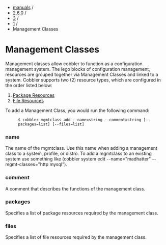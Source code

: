 

<!-- begin content -->

<div id="wrap" class="container">
 <div class="row">
  <div class="span8">
<ul class="breadcrumb"><li><a href="/manuals">manuals</a> <span class="divider">/</span></li><li><a href="/manuals/2.6.0">2.6.0</a> <span class="divider">/</span></li><li><a href="/manuals/2.6.0/3_-_General_Topics.html">3</a> <span class="divider">/</span></li><li><a href="/manuals/2.6.0/3/1_-_Cobbler_Primitives.html">1</a> <span class="divider">/</span></li><li class="active">Management Classes</li></ul>
   <h1>Management Classes</h1>
<p>Management classes allow cobbler to function as a configuration management system.  The lego blocks of configuration management, resources are grouped together via Management Classes and linked to a system. Cobbler supports two (2) resource types, which are configured in the order listed below:</p>

<ol>
<li><a href="/manuals/2.6.0/3/1/8_-_Package_Resources.html">Package Resources</a></li>
<li><a href="/manuals/2.6.0/3/1/7_-_File_Resources.html">File Resources</a></li>
</ol>


<p>To add a Management Class, you would run the following command:</p>

<p><figure class="highlight"><pre><code class="language-bash" data-lang="bash">$ cobbler mgmtclass add --name=string --comment=string [--packages=list] [--files=list]</code></pre></figure></p>

<h3>name</h3>

<p>The name of the mgmtclass. Use this name when adding a management class to a system, profile, or distro. To add a mgmtclass to an existing system use something like (cobbler system edit --name="madhatter" --mgmt-classes="http mysql").</p>

<h3>comment</h3>

<p>A comment that describes the functions of the management class.</p>

<h3>packages</h3>

<p>Specifies a list of package resources required by the management class.</p>

<h3>files</h3>

<p>Specifies a list of file resources required by the management class.</p>
